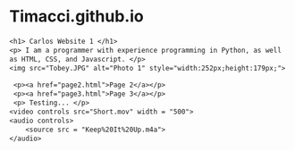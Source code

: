 # Timacci.github.io

<html>
<head>
    <title>My Website Title</title>
</head>
<body>

    <h1> Carlos Website 1 </h1>
    <p> I am a programmer with experience programming in Python, as well as HTML, CSS, and Javascript. </p>
    <img src="Tobey.JPG" alt="Photo 1" style="width:252px;height:179px;">
</body>

     <p><a href="page2.html">Page 2</a></p>
     <p><a href="page3.html">Page 3</a></p>
     <p> Testing... </p>
    <video controls src="Short.mov" width = "500">
    <audio controls>
        <source src = "Keep%20It%20Up.m4a">
    </audio>

</html>
